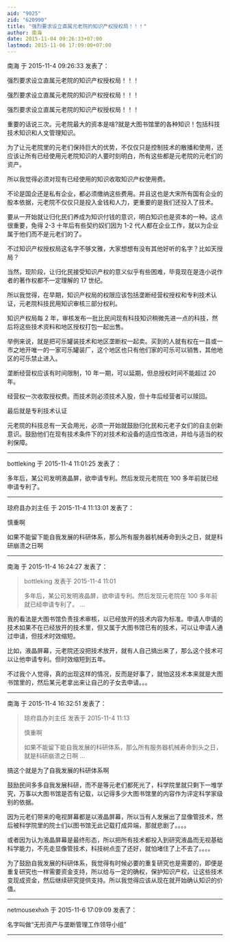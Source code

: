 ```yaml
---
aid: "9025"
zid: "620990"
title: "强烈要求设立直属元老院的知识产权授权局！！！"
author: 南海
date: 2015-11-04 09:26:33+07:00
lastmod: 2015-11-06 17:09:00+07:00
---
```


南海 于 2015-11-4 09:26:33 发表了：

强烈要求设立直属元老院的知识产权授权局！！！

强烈要求设立直属元老院的知识产权授权局！！！

强烈要求设立直属元老院的知识产权授权局！！！

重要的话说三次。元老院最大的资本是啥?就是大图书馆里的各种知识！包括科技技术知识和人文管理知识。

为了让元老院里的元老们保持巨大的优势，不仅仅只是控制技术的散播和使用，还应该让所有已经使用元老院知识的人要时刻明白，所有这些都是元老院的元老们的资产。

所以我觉得必须对现有已经使用的知识收取知识产权使用费。

不论是国企还是私有企业，都必须缴纳这些费用。并且这也是大宋所有国有企业的股本依据，元老院不仅仅只是投入金钱和人力，更重要的是我们还投入了技术。

要从一开始就让归化民们养成为知识付钱的意识，明白知识也是资本的一种。这点很重要，免得 2-3 十年后有些契约奴们因为 1-2 代人都在企业工作，就以为企业属于他们而不是元老们的了。

不过知识产权授权局这名字不够文雅，大家想想有没有其他好听的名字？比如天授局？

当然，现阶段，让归化民接受知识产权的意义似乎有些困难，毕竟现在是连小说作者的著作权都不一定理解的 17 世纪。

所以我觉得，在早期，知识产权局的权限应该包括垄断经营权授权和专利技术认证，元老院科技民用知识审核三部分权利。

知识产权局每 2 年，审核发布一批比民间现有科技知识稍微先进一点的科技，然后将这些技术资料和地区授权打包一起出售。

举例来说，就是把可乐罐装技术和地区垄断权一起卖。买到的人就有权在一县或一市之地开唯一的一家可乐罐装厂，这个地区也只有他们家的可乐可以销售，其他地区的可乐禁止进入。

垄断经营权应该有时间限制，10 年一期，可以延期，但总授权时间不能超过 20 年。

经营权一次收取授权费。而技术则必须技术入股，但十年后经营者可以赎回。

最后就是专利技术认证

元老院的科技总有一天会用光，必须一开始就鼓励归化民和元老子女们的自主创新意识。鼓励他们在现有技术条件下的对技术和设备的适应性改进，并给与适当的权利保障。

---

bottleking 于 2015-11-4 11:01:25 发表了：

多年后，某公司发明液晶屏，欲申请专利。然后发现元老院在 100 多年前就已经申请专利了。

---

琼府县办刘主任 于 2015-11-4 11:13:01 发表了：

慎重啊

如果不能留下能自我发展的科研体系，那么所有服务器机械寿命到头之日，就是科研崩溃之日啊

---

南海 于 2015-11-4 16:24:27 发表了：

> bottleking 发表于 2015-11-4 11:01
>
> 多年后，某公司发明液晶屏，欲申请专利。然后发现元老院在 100 多年前就已经申请专利了。 ...

我的看法是大图书馆负责技术审核，以已经放开的技术内容为标准。申请人申请的技术如果不在已经放开的技术里，但又属于大图书馆已有的技术，可以让申请人通过申请，但技术时效缩短。

比如，液晶屏幕，元老院还没把技术放开，就有人自己搞出来了，那么这个技术可以让他申请专利。但时效缩短到五年。

不过我个人觉得，真的出现这样的情况，反而是好事了，就怕这技术本来就是大图书馆里的，然后某元老拿出来让自己的子女去申请。。。

---

南海 于 2015-11-4 16:32:51 发表了：

> 琼府县办刘主任 发表于 2015-11-4 11:13
>
> 慎重啊
>
> 如果不能留下能自我发展的科研体系，那么所有服务器机械寿命到头之日，就是科研崩溃之日啊 ...

搞这个就是为了自我发展的科研体系啊

鼓励民间多多自我发展科研，而不是等元老们都死光了，科学院里就只剩下一堆学究，万事以大图书馆是否有记载，以记得多少大图书馆里的内容作为评定科学家级别的依据。

因为元老们带来的电视屏幕都是以液晶屏幕，所以当有人发展出了显像管技术，然后被科学院里的院士们以图书馆无此记载打成异端，那就悲剧了。。。。

或者因为认为液晶屏幕是最终形态，所以把所有技术都投入到研究液晶而无视基础科学能力，不先走显像管技术，科技树点歪了还好，就怕堵住了上不去了。。。。

为了鼓励自我发展的科研体系，我觉得有时候必要的重复研究也是需要的，即便是重复研究也一样需要资金支持，所以给与一定的确权，保护知识产权，让这些技术变现成资金，然后继续研究提供支持。所以我觉得应该从现在就开始确认知识的价值。

---

netmousexhxh 于 2015-11-6 17:09:09 发表了：

名字叫做“无形资产与垄断管理工作领导小组”

---
